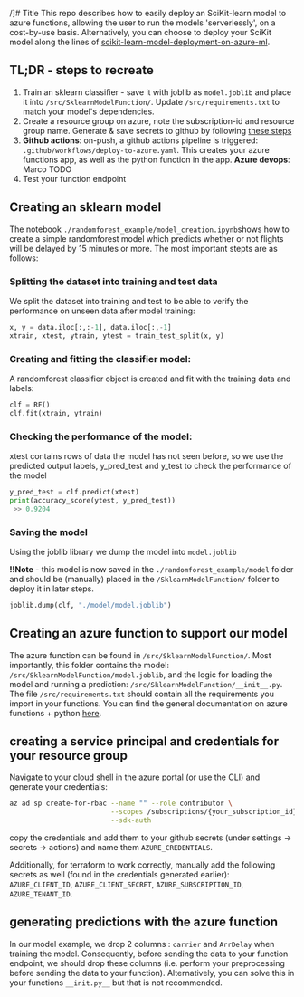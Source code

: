 /]# Title
This repo describes how to easily deploy an SciKit-learn model to azure functions, allowing the user to run the models 'serverlessly', on a cost-by-use basis. Alternatively, you can choose to deploy your SciKit model along the lines of [scikit-learn-model-deployment-on-azure-ml](https://learn.microsoft.com/en-us/azure/databricks/applications/mlflow/scikit-learn-model-deployment-on-azure-ml). 

## TL;DR - steps to recreate
1. Train an sklearn classifier - save it with joblib as `model.joblib` and place it into `/src/SklearnModelFunction/`. Update `/src/requirements.txt` to match your model's dependencies. 
2. Create a resource group on azure, note the subscription-id and resource group name. Generate & save secrets to github by following [these steps](#creating-a-service-principal-and-credentials-for-your-resource-group)
3. **Github actions**: on-push, a github actions pipeline is triggered: `.github/workflows/deploy-to-azure.yaml`. This creates your azure functions app, as well as the python function in the app.
**Azure devops**: Marco TODO
4. Test your function endpoint


## Creating an sklearn model
The notebook `./randomforest_example/model_creation.ipynb`shows how to create a simple randomforest model which predicts whether or not flights will be delayed by 15 minutes or more. The most important stepts are as follows: 

### Splitting the dataset into training and test data
We split the dataset into training and test to be able to verify the performance on unseen data after model training:
```py 
x, y = data.iloc[:,:-1], data.iloc[:,-1]
xtrain, xtest, ytrain, ytest = train_test_split(x, y)
```

### Creating and fitting the classifier model: 
A randomforest classifier object is created and fit with the training data and labels: 
```py
clf = RF()
clf.fit(xtrain, ytrain)
```

### Checking the performance of the model:
xtest contains rows of data the model has not seen before, so we use the predicted output labels, y_pred_test and y_test to check the performance of the model  
```py
y_pred_test = clf.predict(xtest)
print(accuracy_score(ytest, y_pred_test))
 >> 0.9204
```

### Saving the model
Using the joblib library we dump the model into `model.joblib`

**!!Note** -  this model is now saved in the `./randomforest_example/model` folder and should be (manually) placed in the `/SklearnModelFunction/` folder to deploy it in later steps. 
```py
joblib.dump(clf, "./model/model.joblib")
```

## Creating an azure function to support our model
The azure function can be found in `/src/SklearnModelFunction/`. Most importantly, this folder contains the model: `/src/SklearnModelFunction/model.joblib`, and the logic for loading the model and running a prediction: `/src/SklearnModelFunction/__init__.py`. The file `/src/requirements.txt` should contain all the requirements you import in your functions. You can find the general documentation on azure functions + python [here](https://learn.microsoft.com/en-us/azure/azure-functions/functions-reference-python?tabs=asgi%2Capplication-level).  


## creating a service principal and credentials for your resource group
Navigate to your cloud shell in the azure portal (or use the CLI) and generate your credentials: 

```bash
az ad sp create-for-rbac --name "" --role contributor \
                         --scopes /subscriptions/{your_subscription_id}/resourceGroups/{your_rg} \
                         --sdk-auth
```

copy the credentials and add them to your github secrets (under settings -> secrets -> actions) and name them `AZURE_CREDENTIALS`.

Additionally, for terraform to work correctly, manually add the following secrets as well (found in the credentials generated earlier): 
`AZURE_CLIENT_ID`, `AZURE_CLIENT_SECRET`, `AZURE_SUBSCRIPTION_ID`, `AZURE_TENANT_ID`. 

## generating predictions with the azure function
In our model example, we drop 2 columns : `carrier` and `ArrDelay` when training the model. Consequently, before sending the data to your function endpoint, we should drop these columns (i.e. perform your preprocessing before sending the data to your function). Alternatively, you can solve this in your functions `__init.py__` but that is not recommended. 



